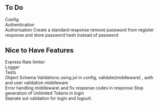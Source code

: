 #

## To Do

Config\
Authentication\
Authorisation
Create a standard response
remove password from register response and store password hash instead of password

## Nice to Have Features

Express Rate limiter\
Logger\
Tests\
Object Schema Validations using joi in config, validate(middleware) , auth and user validation middleware\
Error handling middleware\ and fix response codes in response
Stop generation of Unlimited Tokens in login\
Seprate out validation for login and logout\
